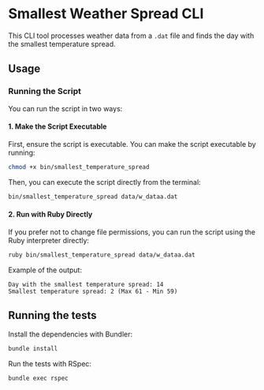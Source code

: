 # Smallest Weather Spread CLI

This CLI tool processes weather data from a `.dat` file and finds the day with the smallest temperature spread. 

## Usage

### Running the Script

You can run the script in two ways:

#### 1. Make the Script Executable

First, ensure the script is executable. You can make the script executable by running:

```sh
chmod +x bin/smallest_temperature_spread
```

Then, you can execute the script directly from the terminal:

```sh
bin/smallest_temperature_spread data/w_dataa.dat
```

#### 2. Run with Ruby Directly

If you prefer not to change file permissions, you can run the script using the Ruby interpreter directly:

```sh
ruby bin/smallest_temperature_spread data/w_dataa.dat
```

Example of the output:

```
Day with the smallest temperature spread: 14
Smallest temperature spread: 2 (Max 61 - Min 59)
```

## Running the tests

Install the dependencies with Bundler:

```sh
bundle install
```

Run the tests with RSpec:

```sh
bundle exec rspec
```

